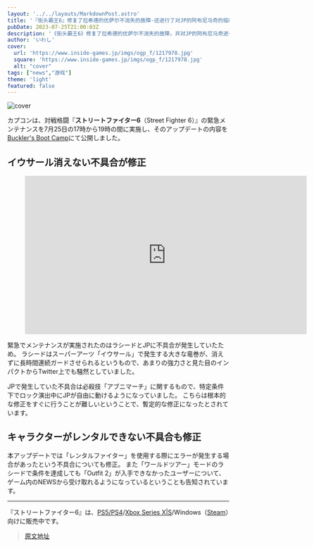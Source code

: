 ```yaml
---
layout: '../../layouts/MarkdownPost.astro'
title: '『街头霸王6』修复了拉希德的优萨尔不消失的故障-还进行了对JP的阿布尼马奇的临时修复'
pubDate: 2023-07-25T21:00:03Z
description: '《街头霸王6》修复了拉希德的优萨尔不消失的故障，并对JP的阿布尼马奇进行了临时修复。'
author: 'いわし'
cover:
  url: 'https://www.inside-games.jp/imgs/ogp_f/1217978.jpg'
  square: 'https://www.inside-games.jp/imgs/ogp_f/1217978.jpg'
  alt: "cover"
tags: ["news","游戏"]
theme: 'light'
featured: false
---
```


![cover](https://www.inside-games.jp/imgs/ogp_f/1217978.jpg)

<figure class="ctms-editor-twitter"><blockquote class="twitter-tweet" data-conversation=""><a href="https://twitter.com/StreetFighterJA/status/1683780105611665409"></a></blockquote><script async="" charset="utf-8" src="https://platform.twitter.com/widgets.js"></script></figure>

カプコンは、対戦格闘『<b>ストリートファイター6</b>（Street Fighter 6）』の緊急メンテナンスを7月25日の17時から19時の間に実施し、そのアップデートの内容を[Buckler's Boot Camp](https://www.streetfighter.com/6/buckler/ja-jp/information/detail/mainte20230725)にて公開しました。

## イウサール消えない不具合が修正

<figure class="ctms-editor-youtube"><iframe src="https://www.youtube.com/embed/xSmSGlZeVYM?rel=0" width="640" height="360" max-width="100%" frameborder="0" allow="accelerometer; autoplay; encrypted-media; gyroscope; picture-in-picture" allowfullscreen=""></iframe></figure>

緊急でメンテナンスが実施されたのはラシードとJPに不具合が発生していたため。 ラシードはスーパーアーツ「イウサール」で発生する大きな竜巻が、消えずに長時間連続ガードさせられるというもので、あまりの強力さと見た目のインパクトからTwitter上でも騒然としていました。

JPで発生していた不具合は必殺技「アブニマーチ」に関するもので、特定条件下でロック演出中にJPが自由に動けるようになっていました。 こちらは根本的な修正をすぐに行うことが難しいということで、暫定的な修正になったとされています。

## キャラクターがレンタルできない不具合も修正

<figure class="ctms-editor-twitter"><blockquote class="twitter-tweet" data-conversation=""><a href="https://twitter.com/StreetFighterJA/status/1683780543509565440"></a></blockquote><script async="" charset="utf-8" src="https://platform.twitter.com/widgets.js"></script></figure>

本アップデートでは「レンタルファイター」を使用する際にエラーが発生する場合があったという不具合についても修正。 また「ワールドツアー」モードのラシードで条件を達成しても「Outfit 2」が入手できなかったユーザーについて、ゲーム内のNEWSから受け取れるようになっているということも告知されています。

---

『ストリートファイター6』は、[PS5/PS4](https://store.playstation.com/ja-jp/concept/10001615)/[Xbox Series X|S](https://www.xbox.com/ja-JP/games/store/street-fighter-6/9PG5W345JGJF/0010)/Windows（[Steam](https://store.steampowered.com/app/1364780/Street_Fighter_6/)）向けに販売中です。

>[原文地址](https://www.inside-games.jp/article/2023/07/26/147401.html)  